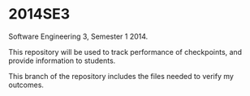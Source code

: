 2014SE3
=======

Software Engineering 3, Semester 1 2014.

This repository will be used to track performance of checkpoints,
and provide information to students.

This branch of the repository includes the files needed to verify my outcomes.
